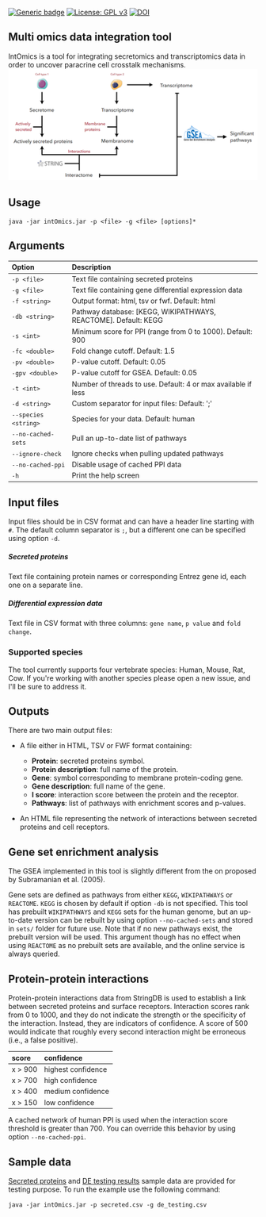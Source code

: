 <!-- badges: start -->
[![Generic badge](https://img.shields.io/badge/version-1.2.1-green)](https://shields.io/)
[![License: GPL v3](https://img.shields.io/badge/license-GPLv3-blue.svg)](https://www.gnu.org/licenses/gpl-3.0)
[![DOI](https://zenodo.org/badge/235995264.svg)](https://zenodo.org/badge/latestdoi/235995264)
<!--badges: end -->
## Multi omics data integration tool
IntOmics is a tool for integrating secretomics and transcriptomics data in order to uncover paracrine cell crosstalk mechanisms.
![workflow](workflow.png)
## Usage
```shell script
java -jar intOmics.jar -p <file> -g <file> [options]*
```

## Arguments

| Option                | Description                                                                 |
|:----------------------|:----------------------------------------------------------------------------|
| `-p <file>`           | Text file containing secreted proteins                                      |
| `-g <file>`           | Text file containing gene differential expression data                      |
| `-f <string>`         | Output format: html, tsv or fwf. Default: html                              |
| `-db <string>`        | Pathway database: [KEGG, WIKIPATHWAYS, REACTOME]. Default: KEGG             |
| `-s <int>`            | Minimum score for PPI (range from 0 to 1000). Default: 900                  |
| `-fc <double>`        | Fold change cutoff. Default: 1.5                                            |
| `-pv <double>`        | P-value cutoff. Default: 0.05                                               |
| `-gpv <double>`       | P-value cutoff for GSEA. Default: 0.05                                      |
| `-t <int>`            | Number of threads to use. Default: 4 or max available if less               |
| `-d <string>`         | Custom separator for input files: Default: ';'                              |
| `--species <string>`  | Species for your data. Default: human                                       |
| `--no-cached-sets`    | Pull an up-to-date list of pathways                                         |
| `--ignore-check`      | Ignore checks when pulling updated pathways                                 |
| `--no-cached-ppi`     | Disable usage of cached PPI data                                            |
| `-h`                  | Print the help screen                                                       |

## Input files
Input files should be in CSV format and can have a header line starting with `#`.
The default column separator is `;`, but a different one can be specified using option `-d`.

##### Secreted proteins
Text file containing protein names or corresponding Entrez gene id, each one on a separate line.
##### Differential expression data
Text file in CSV format with three columns: `gene name`, `p value` and `fold change`. 

### Supported species
The tool currently supports four vertebrate species: Human, Mouse, Rat, Cow. 
If you're working with another species please open a new issue, and I'll be sure to address it.

## Outputs
There are two main output files:
* A file either in HTML, TSV or FWF format containing:
    * **Protein**: secreted proteins symbol.
    * **Protein description**: full name of the protein.
    * **Gene**: symbol corresponding to membrane protein-coding gene.
    * **Gene description**: full name of the gene.
    * **I score**: interaction score between the protein and the receptor.
    * **Pathways**: list of pathways with enrichment scores and p-values.

* An HTML file representing the network of interactions between secreted proteins and cell receptors.
    
## Gene set enrichment analysis
The GSEA implemented in this tool is slightly different from the on proposed by Subramanian et al. (2005).

Gene sets are defined as pathways from either `KEGG`, `WIKIPATHWAYS` or `REACTOME`. `KEGG` is chosen by default if option `-db` is not specified. 
This tool has prebuilt `WIKIPATHWAYS` and `KEGG` sets for the human genome, but an up-to-date version can be rebuilt by using option `--no-cached-sets` and stored in `sets/` folder for future use.
Note that if no new pathways exist, the prebuilt version will be used.
This argument though has no effect when using `REACTOME` as no prebuilt sets are available, and the online service is always queried.
 
## Protein-protein interactions
Protein-protein interactions data from StringDB is used to establish a link between secreted proteins and surface receptors.
Interaction scores rank from 0 to 1000, and they do not indicate the strength or the specificity of the interaction.
Instead, they are indicators of confidence. A score of 500 would indicate that roughly every second interaction might be erroneous (i.e., a false positive).

| score              | confidence              |
|:-------------------|:------------------------|
| x > 900            | highest confidence      |
| x > 700            | high confidence         |
| x > 400            | medium confidence       |
| x > 150            | low confidence          |

A cached network of human PPI is used when the interaction score threshold is greater than 700.
You can override this behavior by using option `--no-cached-ppi`.

## Sample data
[Secreted proteins](sample/secreted.csv) and [DE testing results](sample/de_testing.csv) sample data are provided for testing purpose.
To run the example use the following command:
```shell script
java -jar intOmics.jar -p secreted.csv -g de_testing.csv
```
